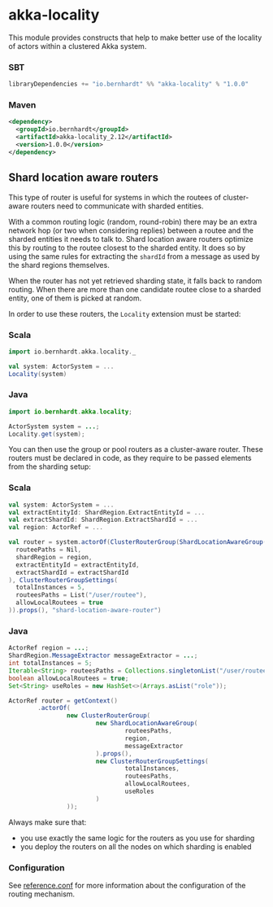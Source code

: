 # akka-locality

This module provides constructs that help to make better use of the locality of actors within a clustered Akka system.

### SBT

```sbt
libraryDependencies += "io.bernhardt" %% "akka-locality" % "1.0.0"
```

### Maven

```xml
<dependency>
  <groupId>io.bernhardt</groupId>
  <artifactId>akka-locality_2.12</artifactId>
  <version>1.0.0</version>
</dependency>
```

## Shard location aware routers

This type of router is useful for systems in which the routees of cluster-aware routers need to communicate with sharded 
entities.

With a common routing logic (random, round-robin) there may be an extra network hop (or two when considering replies) 
between a routee and the sharded entities it needs to talk to. Shard location aware routers optimize this by routing 
to the routee closest to the sharded entity. It does so by using the same rules for extracting the `shardId` from a 
message as used by the shard regions themselves.

When the router has not yet retrieved sharding state, it falls back to random routing.
When there are more than one candidate routee close to a sharded entity, one of them is picked at random.

In order to use these routers, the `Locality` extension must be started:

### Scala

```scala
import io.bernhardt.akka.locality._

val system: ActorSystem = ...
Locality(system)
```

### Java

```java
import io.bernhardt.akka.locality;

ActorSystem system = ...;
Locality.get(system);
```
    
You can then use the group or pool routers as a cluster-aware router. These routers must be declared in code, as they
require to be passed elements from the sharding setup:

### Scala

```scala
val system: ActorSystem = ...
val extractEntityId: ShardRegion.ExtractEntityId = ...
val extractShardId: ShardRegion.ExtractShardId = ...
val region: ActorRef = ...

val router = system.actorOf(ClusterRouterGroup(ShardLocationAwareGroup(
  routeePaths = Nil,
  shardRegion = region,
  extractEntityId = extractEntityId,
  extractShardId = extractShardId
), ClusterRouterGroupSettings(
  totalInstances = 5,
  routeesPaths = List("/user/routee"),
  allowLocalRoutees = true
)).props(), "shard-location-aware-router")
```

### Java


```java
ActorRef region = ...;
ShardRegion.MessageExtractor messageExtractor = ...;
int totalInstances = 5;
Iterable<String> routeesPaths = Collections.singletonList("/user/routee");
boolean allowLocalRoutees = true;
Set<String> useRoles = new HashSet<>(Arrays.asList("role"));

ActorRef router = getContext()
        .actorOf(
                new ClusterRouterGroup(
                        new ShardLocationAwareGroup(
                                routeesPaths,
                                region,
                                messageExtractor
                        ).props(),
                        new ClusterRouterGroupSettings(
                                totalInstances,
                                routeesPaths,
                                allowLocalRoutees,
                                useRoles
                        )
                ));
```

Always make sure that:

- you use exactly the same logic for the routers as you use for sharding
- you deploy the routers on all the nodes on which sharding is enabled

### Configuration

See [reference.conf](https://github.com/manuelbernhardt/akka-locality/blob/master/src/main/resources/reference.conf) for more information about the configuration of the routing mechanism.

